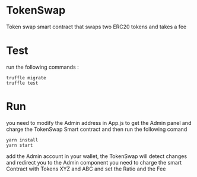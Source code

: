 # TokenSwap
Token swap smart contract that swaps two ERC20 tokens and takes a fee
# Test
run the following commands :
```
truffle migrate
truffle test
```
# Run 
you need to modify the Admin address in App.js to get the Admin panel and charge the TokenSwap Smart contract and then run the following comand
```
yarn install
yarn start
```
add the Admin account in your wallet, the TokenSwap will detect changes and redirect you to the Admin component
you need to charge the smart Contract with Tokens XYZ and ABC and set the Ratio and the Fee
